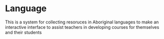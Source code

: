 # Language
This is a system for collecting resoruces in Aboriginal languages to make an interactive interface to 
assist teachers in developing courses for themselves and their students

